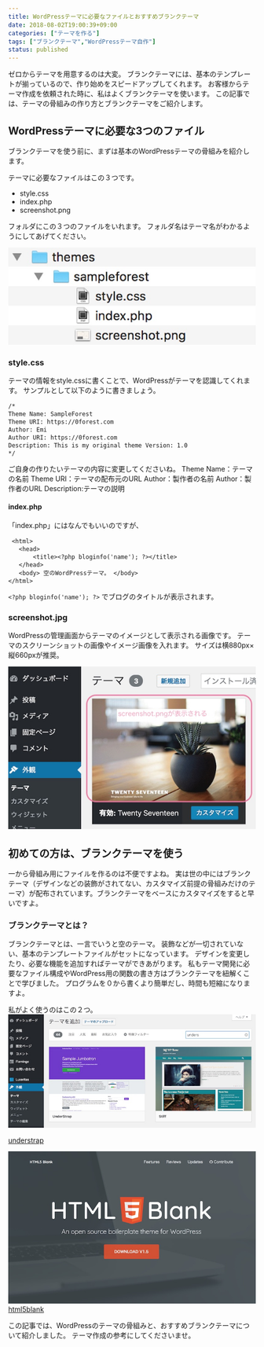 ```yaml
---
title: WordPressテーマに必要なファイルとおすすめブランクテーマ
date: 2018-08-02T19:00:39+09:00
categories: ["テーマを作る"]
tags: ["ブランクテーマ","WordPressテーマ自作"]
status: published
---
```


ゼロからテーマを用意するのは大変。 ブランクテーマには、基本のテンプレートが揃っているので、作り始めをスピードアップしてくれます。 お客様からテーマ作成を依頼された時に、私はよくブランクテーマを使います。 この記事では、テーマの骨組みの作り方とブランクテーマをご紹介します。

## WordPressテーマに必要な3つのファイル

ブランクテーマを使う前に、まずは基本のWordPressテーマの骨組みを紹介します。

テーマに必要なファイルはこの３つです。
 * style.css
 * index.php
 * screenshot.png

フォルダにこの３つのファイルをいれます。 フォルダ名はテーマ名がわかるようにしてあげてください。

![空のテーマフォルダ](ss-wp-theme-make-01.jpg)

### style.css

テーマの情報をstyle.cssに書くことで、WordPressがテーマを認識してくれます。 サンプルとして以下のように書きましょう。
```
/*
Theme Name: SampleForest
Theme URI: https://0forest.com
Author: Emi
Author URI: https://0forest.com
Description: This is my original theme Version: 1.0
*/
```

ご自身の作りたいテーマの内容に変更してくださいね。
Theme Name：テーマの名前
Theme URI：テーマの配布元のURL
Author：製作者の名前
Author：製作者のURL Description:テーマの説明

#### index.php


 「index.php」にはなんでもいいのですが、
 ```markup
  <html>
    <head>
        <title><?php bloginfo('name'); ?></title>
    </head>
    <body> 空のWordPressテーマ。 </body>
</html>
```

`<?php bloginfo('name'); ?>` でブログのタイトルが表示されます。


### screenshot.jpg
WordPressの管理画面からテーマのイメージとして表示される画像です。 テーマのスクリーンショットの画像やイメージ画像を入れます。 サイズは横880px×縦660pxが推奨。

![テーマのスクリーンショット](ss-wp-theme-make-02.jpg)


## 初めての方は、ブランクテーマを使う

一から骨組み用にファイルを作るのは不便ですよね。
実は世の中にはブランクテーマ（デザインなどの装飾がされてない、カスタマイズ前提の骨組みだけのテーマ）が配布されています。ブランクテーマをベースにカスタマイズをすると早いですよ。

### ブランクテーマとは？

ブランクテーマとは、一言でいうと空のテーマ。 装飾などが一切されていない、基本のテンプレートファイルがセットになっています。 デザインを変更したり、必要な機能を追加すればテーマができあがります。 私もテーマ開発に必要なファイル構成やWordPress用の関数の書き方はブランクテーマを紐解くことで学びました。 プログラムを０から書くより簡単だし、時間も短縮になりますよ。


私がよく使うのはこの２つ。
![understrap](ss-understarp-theme.jpg)

[understrap](https://understrap.com/)

![html5blank](ss-html5-theme.jpg)
[html5blank](http://html5blank.com/)

この記事では、WordPressのテーマの骨組みと、おすすめブランクテーマについて紹介しました。 テーマ作成の参考にしてくださいませ。
